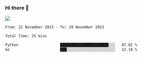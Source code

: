 ### Hi there 👋️

![](https://komarev.com/ghpvc/?username=Loner1024)

<!--START_SECTION:waka-->

```txt
From: 22 November 2023 - To: 29 November 2023

Total Time: 25 mins

Python                   ██████████████████████░░░   87.82 %
Go                       ███░░░░░░░░░░░░░░░░░░░░░░   12.18 %
```

<!--END_SECTION:waka-->



